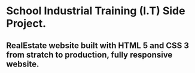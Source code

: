 # School Industrial Training (I.T) Side Project.

## RealEstate website built with HTML 5 and CSS 3 from stratch to production, fully responsive website.
